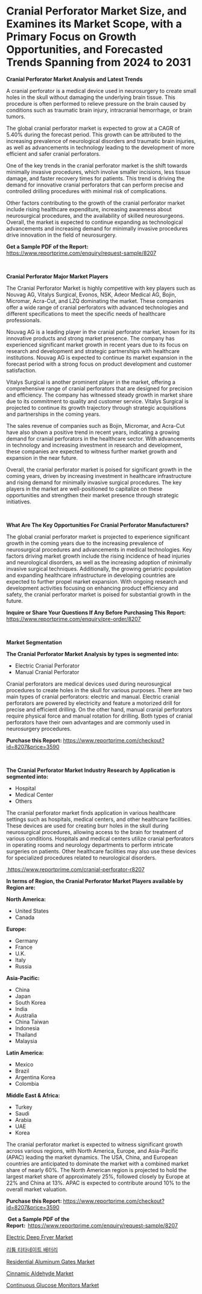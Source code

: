 <p><h1>Cranial Perforator Market Size, and Examines its Market Scope, with a Primary Focus on Growth Opportunities, and Forecasted Trends Spanning from 2024 to 2031</h1></p><p><strong>Cranial Perforator Market Analysis and Latest Trends</strong></p>
<p><p>A cranial perforator is a medical device used in neurosurgery to create small holes in the skull without damaging the underlying brain tissue. This procedure is often performed to relieve pressure on the brain caused by conditions such as traumatic brain injury, intracranial hemorrhage, or brain tumors.</p><p>The global cranial perforator market is expected to grow at a CAGR of 5.40% during the forecast period. This growth can be attributed to the increasing prevalence of neurological disorders and traumatic brain injuries, as well as advancements in technology leading to the development of more efficient and safer cranial perforators.</p><p>One of the key trends in the cranial perforator market is the shift towards minimally invasive procedures, which involve smaller incisions, less tissue damage, and faster recovery times for patients. This trend is driving the demand for innovative cranial perforators that can perform precise and controlled drilling procedures with minimal risk of complications.</p><p>Other factors contributing to the growth of the cranial perforator market include rising healthcare expenditure, increasing awareness about neurosurgical procedures, and the availability of skilled neurosurgeons. Overall, the market is expected to continue expanding as technological advancements and increasing demand for minimally invasive procedures drive innovation in the field of neurosurgery.</p></p>
<p><strong>Get a Sample PDF of the Report:&nbsp;</strong> <a href="https://www.reportprime.com/enquiry/request-sample/8207">https://www.reportprime.com/enquiry/request-sample/8207</a></p>
<p>&nbsp;</p>
<p><strong>Cranial Perforator Major Market Players</strong></p>
<p><p>The Cranial Perforator Market is highly competitive with key players such as Nouvag AG, Vitalys Surgical, Evonos, NSK, Adeor Medical AG, Bojin, Micromar, Acra-Cut, and LZQ dominating the market. These companies offer a wide range of cranial perforators with advanced technologies and different specifications to meet the specific needs of healthcare professionals.</p><p>Nouvag AG is a leading player in the cranial perforator market, known for its innovative products and strong market presence. The company has experienced significant market growth in recent years due to its focus on research and development and strategic partnerships with healthcare institutions. Nouvag AG is expected to continue its market expansion in the forecast period with a strong focus on product development and customer satisfaction.</p><p>Vitalys Surgical is another prominent player in the market, offering a comprehensive range of cranial perforators that are designed for precision and efficiency. The company has witnessed steady growth in market share due to its commitment to quality and customer service. Vitalys Surgical is projected to continue its growth trajectory through strategic acquisitions and partnerships in the coming years.</p><p>The sales revenue of companies such as Bojin, Micromar, and Acra-Cut have also shown a positive trend in recent years, indicating a growing demand for cranial perforators in the healthcare sector. With advancements in technology and increasing investment in research and development, these companies are expected to witness further market growth and expansion in the near future.</p><p>Overall, the cranial perforator market is poised for significant growth in the coming years, driven by increasing investment in healthcare infrastructure and rising demand for minimally invasive surgical procedures. The key players in the market are well-positioned to capitalize on these opportunities and strengthen their market presence through strategic initiatives.</p></p>
<p>&nbsp;</p>
<p><strong>What Are The Key Opportunities For Cranial Perforator Manufacturers?</strong></p>
<p><p>The global cranial perforator market is projected to experience significant growth in the coming years due to the increasing prevalence of neurosurgical procedures and advancements in medical technologies. Key factors driving market growth include the rising incidence of head injuries and neurological disorders, as well as the increasing adoption of minimally invasive surgical techniques. Additionally, the growing geriatric population and expanding healthcare infrastructure in developing countries are expected to further propel market expansion. With ongoing research and development activities focusing on enhancing product efficiency and safety, the cranial perforator market is poised for substantial growth in the future.</p></p>
<p><strong>Inquire or Share Your Questions If Any Before Purchasing This Report:</strong> <a href="https://www.reportprime.com/enquiry/pre-order/8207">https://www.reportprime.com/enquiry/pre-order/8207</a></p>
<p>&nbsp;</p>
<p><strong>Market Segmentation</strong></p>
<p><strong>The Cranial Perforator Market Analysis by types is segmented into:</strong></p>
<p><ul><li>Electric Cranial Perforator</li><li>Manual Cranial Perforator</li></ul></p>
<p><p>Cranial perforators are medical devices used during neurosurgical procedures to create holes in the skull for various purposes. There are two main types of cranial perforators: electric and manual. Electric cranial perforators are powered by electricity and feature a motorized drill for precise and efficient drilling. On the other hand, manual cranial perforators require physical force and manual rotation for drilling. Both types of cranial perforators have their own advantages and are commonly used in neurosurgery procedures.</p></p>
<p><strong>Purchase this Report:&nbsp;</strong><a href="https://www.reportprime.com/checkout?id=8207&price=3590">https://www.reportprime.com/checkout?id=8207&price=3590</a></p>
<p>&nbsp;</p>
<p><strong>The Cranial Perforator Market Industry Research by Application is segmented into:</strong></p>
<p><ul><li>Hospital</li><li>Medical Center</li><li>Others</li></ul></p>
<p><p>The cranial perforator market finds application in various healthcare settings such as hospitals, medical centers, and other healthcare facilities. These devices are used for creating burr holes in the skull during neurosurgical procedures, allowing access to the brain for treatment of various conditions. Hospitals and medical centers utilize cranial perforators in operating rooms and neurology departments to perform intricate surgeries on patients. Other healthcare facilities may also use these devices for specialized procedures related to neurological disorders.</p></p>
<p><a href="https://www.reportprime.com/cranial-perforator-r8207">&nbsp;https://www.reportprime.com/cranial-perforator-r8207</a></p>
<p><strong>In terms of Region, the Cranial Perforator Market Players available by Region are:</strong></p>
<p>
    <p> <strong> North America: </strong>
        <ul>
            <li>United States</li>
            <li>Canada</li>
        </ul>
        </p> 
    <p> <strong> Europe: </strong>
        <ul>
            <li>Germany</li>
            <li>France</li>
            <li>U.K.</li>
            <li>Italy</li>
            <li>Russia</li>
        </ul>
        </p> 
    <p> <strong> Asia-Pacific: </strong>
        <ul>
            <li>China</li>
            <li>Japan</li>
            <li>South Korea</li>
            <li>India</li>
            <li>Australia</li>
            <li>China Taiwan</li>
            <li>Indonesia</li>
            <li>Thailand</li>
            <li>Malaysia</li>
        </ul>
        </p> 
    <p> <strong> Latin America: </strong>
        <ul>
            <li>Mexico</li>
            <li>Brazil</li>
            <li>Argentina Korea</li>
            <li>Colombia</li>
        </ul>
        </p> 
    <p> <strong> Middle East & Africa: </strong>
        <ul>
            <li>Turkey</li>
            <li>Saudi</li>
            <li>Arabia</li>
            <li>UAE</li>
            <li>Korea</li>
        </ul>
    </p>
    </p>
<p><p>The cranial perforator market is expected to witness significant growth across various regions, with North America, Europe, and Asia-Pacific (APAC) leading the market dynamics. The USA, China, and European countries are anticipated to dominate the market with a combined market share of nearly 60%. The North American region is projected to hold the largest market share of approximately 25%, followed closely by Europe at 22% and China at 13%. APAC is expected to contribute around 10% to the overall market valuation.</p></p>
<p><strong>Purchase this Report: </strong><a href="https://www.reportprime.com/checkout?id=8207&price=3590">https://www.reportprime.com/checkout?id=8207&price=3590</a></p>
<p>&nbsp;<strong>Get a Sample PDF of the Report:&nbsp;&nbsp;</strong><a href="https://www.reportprime.com/enquiry/request-sample/8207">https://www.reportprime.com/enquiry/request-sample/8207</a></p>
<p><strong></strong></p>
<p><p><a href="https://confirmed-shield-e13.notion.site/Electric-Deep-Fryer-Market-Exploring-Market-Share-Market-Trends-and-Future-Growth-e2e82247adbe48e18d812b83a2757c7f">Electric Deep Fryer Market</a></p><p><a href="https://github.com/fredrickeglers/Market-Research-Report-List-1/blob/main/939031620885.md">리튬 티타네이트 배터리</a></p><p><a href="https://view.publitas.com/reportprime-1/residential-aluminum-gates-market-insights-into-market-cagr-market-trends-and-growth-strategies/">Residential Aluminum Gates Market</a></p><p><a href="https://issuu.com/reportprime-2/docs/cinnamic-aldehyde-market-size-2030.pptx">Cinnamic Aldehyde Market</a></p><p><a href="https://github.com/derrinmiltonellis35gcl/Market-Research-Report-List-2/blob/main/continuous-glucose-monitors-market.md">Continuous Glucose Monitors Market</a></p></p>